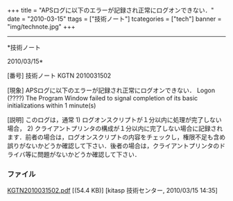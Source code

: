﻿+++
title = "APSログに以下のエラーが記録され正常にログオンできない．"
date = "2010-03-15"
ttags = ["技術ノート"]
tcategories = ["tech"]
banner = "img/technote.jpg"
+++

-----------------------------------------------------------------------------------------------------------------------------

*技術ノート

2010/03/15*


[番号]
技術ノート KGTN 2010031502

[現象]
APSログに以下のエラーが記録され正常にログオンできない．
Logon (????) The Program Window failed to signal completion of its basic
initializations within 1 minute(s)

[説明]
このログは，通常 1) ログオンスクリプトが１分以内に処理が完了しない場合，
2)
クライアントプリンタの構成が１分以内に完了しない場合に記録されます．前者の場合は，ログオンスクリプトの内容をチェックし，権限不足も含め誤りがないかどうか確認して下さい．後者の場合は，クライアントプリンタのドライバ等に問題がないかどうか確認して下さい．


### ファイル

 
 


[KGTN2010031502.pdf](http://techreport.kitasp.net/attachments/download/95/KGTN2010031502.pdf)
 [(54.4 KB)] [kitasp 技術センター, 2010/03/15
14:35]


 


 

